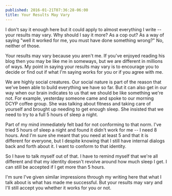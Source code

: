 ```yaml
---
published: 2016-01-21T07:36:28-06:00
title: Your Results May Vary
---
```

I don't say it enough here but it could apply to almost everything I write -- your results may vary. Why should I say it more? As a cop out? As a way of saying "well it worked for me, you must have done something wrong?" No, neither of those.

Your results may vary because you aren't me. If you've enjoyed reading his blog then you may be like me in someways, but we are different in millions of ways. My point in saying your results may vary is to encourage you to decide or find out if what I'm saying works for you or if you agree with me.

We are highly social creatures. Our social nature is part of the reason that we've been able to build everything we have so far. But it can also get in our way when our brain indicates to us that we should be like something we're not. For example, yesterday someone came and spoke to our morning DCYP coffee group. She was talking about fitness and taking care of yourself and brought up needing to get enough sleep. She insisted that we need to try to a full 5 hours of sleep a night.

Part of my mind immediately felt bad for not conforming to that norm. I've tried 5 hours of sleep a night and found it didn't work for me -- I need 8 hours. And I'm sure she meant that you need at least 5 and that it is different for everyone, but I despite knowing that I still have internal dialogs back and forth about it. I want to conform to that identity.

So I have to talk myself out of that. I have to remind myself that we're all different and that my identity doesn't revolve around how much sleep I get. I can still be accepted if I get more than 5 hours.

I'm sure I've given similar impressions through my writing here that what I talk about is what has made me successful. But your results may vary and I'll still accept you whether it works for you or not.
